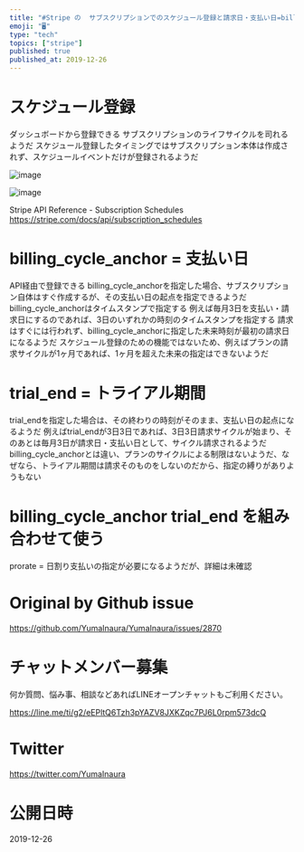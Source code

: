```yaml
---
title: "#Stripe の  サブスクリプションでのスケジュール登録と請求日・支払い日=billinc_cycle_anchorとトライアル期間=t"
emoji: "🖥"
type: "tech"
topics: ["stripe"]
published: true
published_at: 2019-12-26
---
```


# スケジュール登録

ダッシュボードから登録できる
サブスクリプションのライフサイクルを司れるようだ
スケジュール登録したタイミングではサブスクリプション本体は作成されず、スケジュールイベントだけが登録されるようだ

![image](https://user-images.githubusercontent.com/13635059/71431389-e56a4e80-2714-11ea-9fec-24b12d5cdc72.png)

![image](https://user-images.githubusercontent.com/13635059/71431297-2c0b7900-2714-11ea-8f4f-4318602fa510.png)

Stripe API Reference - Subscription Schedules
https://stripe.com/docs/api/subscription_schedules

# billing_cycle_anchor = 支払い日

API経由で登録できる
billing_cycle_anchorを指定した場合、サブスクリプション自体はすぐ作成するが、その支払い日の起点を指定できるようだ
billing_cycle_anchorはタイムスタンプで指定する
例えば毎月3日を支払い・請求日にするのであれば、3日のいずれかの時刻のタイムスタンプを指定する
請求はすぐには行われず、billing_cycle_anchorに指定した未来時刻が最初の請求日になるようだ
スケジュール登録のための機能ではないため、例えばプランの請求サイクルが1ヶ月であれば、1ヶ月を超えた未来の指定はできないようだ

# trial_end = トライアル期間

trial_endを指定した場合は、その終わりの時刻がそのまま、支払い日の起点になるようだ
例えばtrial_endが3日3日であれば、3日3日請求サイクルが始まり、そのあとは毎月3日が請求日・支払い日として、サイクル請求されるようだ
billing_cycle_anchorとは違い、プランのサイクルによる制限はないようだ、なぜなら、トライアル期間は請求そのものをしないのだから、指定の縛りがありようもない

# billing_cycle_anchor trial_end を組み合わせて使う

prorate = 日割り支払いの指定が必要になるようだが、詳細は未確認








# Original by Github issue

https://github.com/YumaInaura/YumaInaura/issues/2870








<!-- Update From Qiita API -->

# チャットメンバー募集


何か質問、悩み事、相談などあればLINEオープンチャットもご利用ください。

https://line.me/ti/g2/eEPltQ6Tzh3pYAZV8JXKZqc7PJ6L0rpm573dcQ





# Twitter


https://twitter.com/YumaInaura


<!-- Update From Qiita API -->



# 公開日時

2019-12-26
